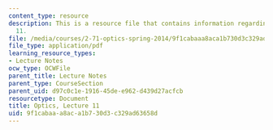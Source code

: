 ```yaml
---
content_type: resource
description: This is a resource file that contains information regarding optics lecture
  11.
file: /media/courses/2-71-optics-spring-2014/9f1cabaaa8aca1b730d3c329ad63658d_MIT2_71S14_lec11_notes.pdf
file_type: application/pdf
learning_resource_types:
- Lecture Notes
ocw_type: OCWFile
parent_title: Lecture Notes
parent_type: CourseSection
parent_uid: d97c0c1e-1916-45de-e962-d439d27acfcb
resourcetype: Document
title: Optics, Lecture 11
uid: 9f1cabaa-a8ac-a1b7-30d3-c329ad63658d
---
```

